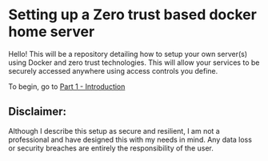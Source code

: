 # Setting up a Zero trust based docker home server

Hello! This will be a repository detailing how to setup your own server(s) using Docker and zero trust technologies. This will allow your services to be securely accessed anywhere using access controls you define.

To begin, go to [Part 1 - Introduction](./Part1-Introduction.md)



## Disclaimer:
Although I describe this setup as secure and resilient, I am not a professional and have designed this with my needs in mind. Any data loss or security breaches are entirely the responsibility of the user.
